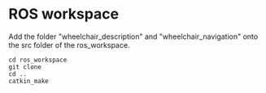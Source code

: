 # ROS workspace 
Add the folder "wheelchair_description" and "wheelchair_navigation" onto the src folder of the ros_workspace. 

```
cd ros_workspace
git clone 
cd ..
catkin_make
```
